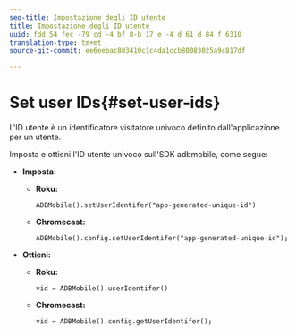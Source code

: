 ```yaml
---
seo-title: Impostazione degli ID utente
title: Impostazione degli ID utente
uuid: fdd 54 fec -79 cd -4 bf 8-b 17 e -4 d 61 d 84 f 6310
translation-type: tm+mt
source-git-commit: ee6eebac803410c1c4da1ccb80083025a9c817df

---
```



# Set user IDs{#set-user-ids}

L'ID utente è un identificatore visitatore univoco definito dall'applicazione per un utente.

Imposta e ottieni l'ID utente univoco sull'SDK adbmobile, come segue:

* **Imposta:**

   * **Roku:**

      ```
      ADBMobile().setUserIdentifer("app-generated-unique-id")
      ```

   * **Chromecast:**

      ```
      ADBMobile().config.setUserIdentifer("app-generated-unique-id");
      ```

* **Ottieni:**

   * **Roku:**

      ```
      vid = ADBMobile().userIdentifer()
      ```

   * **Chromecast:**

      ```
      vid = ADBMobile().config.getUserIdentifer();
      ```
